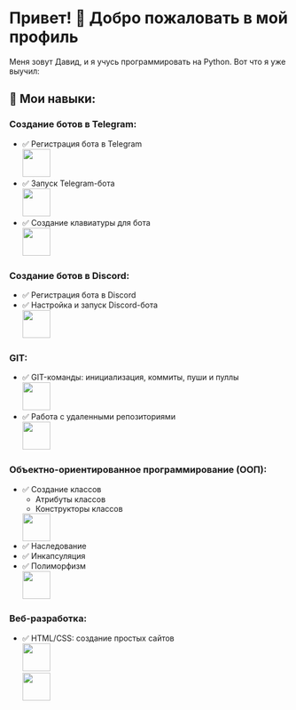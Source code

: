 # Привет! 👋 Добро пожаловать в мой профиль

Меня зовут Давид, и я учусь программировать на Python. Вот что я уже выучил:

## 🌟 Мои навыки:

### Создание ботов в Telegram:
- ✅ Регистрация бота в Telegram  
  <img src="https://upload.wikimedia.org/wikipedia/commons/8/82/Telegram_logo.svg" width="50">
- ✅ Запуск Telegram-бота  
  <img src="https://upload.wikimedia.org/wikipedia/commons/8/82/Telegram_logo.svg" width="50">
- ✅ Создание клавиатуры для бота  
  <img src="https://upload.wikimedia.org/wikipedia/commons/8/82/Telegram_logo.svg" width="50">

### Создание ботов в Discord:
- ✅ Регистрация бота в Discord  
- ✅ Настройка и запуск Discord-бота  
  <img src="https://upload.wikimedia.org/wikipedia/en/9/98/Discord_logo.svg" width="50">

### GIT:
- ✅ GIT-команды: инициализация, коммиты, пуши и пуллы  
  <img src="https://git-scm.com/images/logos/downloads/Git-Icon-1788C.svg" width="50">
- ✅ Работа с удаленными репозиториями  
  <img src="https://git-scm.com/images/logos/downloads/Git-Icon-1788C.svg" width="50">

### Объектно-ориентированное программирование (ООП):
- ✅ Создание классов  
  - Атрибуты классов  
  - Конструкторы классов  
  <img src="https://upload.wikimedia.org/wikipedia/commons/3/3b/Python-logo-notext.svg" width="50">
- ✅ Наследование  
- ✅ Инкапсуляция  
- ✅ Полиморфизм  
  <img src="https://upload.wikimedia.org/wikipedia/commons/3/3b/Python-logo-notext.svg" width="50">

### Веб-разработка:
- ✅ HTML/CSS: создание простых сайтов  
  <img src="https://upload.wikimedia.org/wikipedia/commons/6/61/HTML5_logo_and_wordmark.svg" width="50">  
  <img src="https://upload.wikimedia.org/wikipedia/commons/d/d5/CSS3_logo_and_wordmark.svg" width="50">

